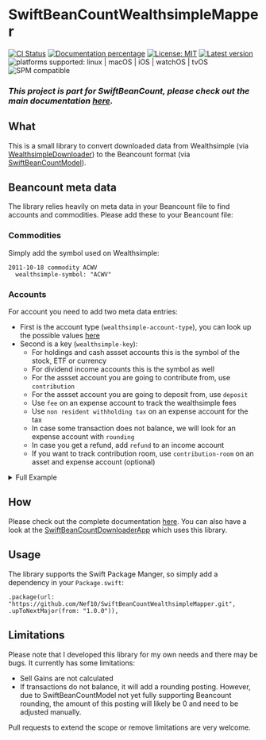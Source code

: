 # SwiftBeanCountWealthsimpleMapper

[![CI Status](https://github.com/Nef10/SwiftBeanCountWealthsimpleMapper/workflows/CI/badge.svg?event=push)](https://github.com/Nef10/SwiftBeanCountWealthsimpleMapper/actions?query=workflow%3A%22CI%22) [![Documentation percentage](https://nef10.github.io/SwiftBeanCountWealthsimpleMapper/badge.svg)](https://nef10.github.io/SwiftBeanCountWealthsimpleMapper/) [![License: MIT](https://img.shields.io/github/license/Nef10/SwiftBeanCountWealthsimpleMapper)](https://github.com/Nef10/SwiftBeanCountWealthsimpleMapper/blob/main/LICENSE) [![Latest version](https://img.shields.io/github/v/release/Nef10/SwiftBeanCountWealthsimpleMapper?label=SemVer&sort=semver)](https://github.com/Nef10/SwiftBeanCountWealthsimpleMapper/releases) ![platforms supported: linux | macOS | iOS | watchOS | tvOS](https://img.shields.io/badge/platform-linux%20%7C%20macOS%20%7C%20iOS%20%7C%20watchOS%20%7C%20tvOS-blue) ![SPM compatible](https://img.shields.io/badge/SPM-compatible-blue)

### ***This project is part for SwiftBeanCount, please check out the main documentation [here](https://github.com/Nef10/SwiftBeanCount).***

## What

This is a small library to convert downloaded data from Wealthsimple (via [WealthsimpleDownloader](https://github.com/Nef10/WealthsimpleDownloader)) to the Beancount format (via [SwiftBeanCountModel](https://github.com/Nef10/SwiftBeanCountModel)).

## Beancount meta data

The library relies heavily on meta data in your Beancount file to find accounts and commodities. Please add these to your Beancount file:

### Commodities

Simply add the symbol used on Wealthsimple:

```
2011-10-18 commodity ACWV
  wealthsimple-symbol: "ACWV"
```

### Accounts

For account you need to add two meta data entries:
* First is the account type (`wealthsimple-account-type`), you can look up the possible values [here](https://github.com/Nef10/WealthsimpleDownloader/blob/main/Sources/Wealthsimple/Account.swift#L37)
* Second is a key (`wealthsimple-key`):
  * For holdings and cash assset accounts this is the symbol of the stock, ETF or currency
  * For dividend income accounts this is the symbol as well
  * For the assset account you are going to contribute from, use `contribution`
  * For the assset account you are going to deposit from, use `deposit`
  * Use `fee` on an expense account to track the wealthsimple fees
  * Use `non resident withholding tax` on an expense account for the tax
  * In case some transaction does not balance, we will look for an expense account with `rounding`
  * In case you get a refund, add `refund` to an income account
  * If you want to track contribution room, use `contribution-room` on an asset and expense account (optional)

<details>
  <summary>Full Example</summary>

```
2020-07-31 open Assets:Checking:Wealthsimple CAD
  wealthsimple-account-type: "ca_cash"
  wealthsimple-key: "CAD"

2020-07-31 open Assets:Investment:Wealthsimple:TFSA:Parking CAD
  wealthsimple-account-type: "ca_tfsa"
  wealthsimple-key: "CAD"

2020-07-31 open Assets:Investment:Wealthsimple:TFSA:ACWV ACWV
  wealthsimple-account-type: "ca_tfsa"
  wealthsimple-key: "ACWV"

2020-07-31 open Income:Capital:Dividend:ACWV USD
  wealthsimple-account-type: "ca_tfsa"
  wealthsimple-key: "ACWV"

2020-07-31 open Assets:Checking:Bank CAD
  wealthsimple-account-type: "ca_tfsa"
  wealthsimple-key: "contribution"

2020-07-31 open Assets:Investment:OtherComany:TFSA
  wealthsimple-account-type: "ca_tfsa"
  wealthsimple-key: "deposit"

2020-07-31 open Expenses:FinancialInstitutions:Investment:Fees
  wealthsimple-account-type: "ca_tfsa"
  wealthsimple-key: "fee"

2020-07-31 open Expenses:Tax:NRWT
  wealthsimple-account-type: "ca_tfsa"
  wealthsimple-key: "non resident withholding tax"

2020-07-31 open Expenses:Rounding
  wealthsimple-account-type: "ca_tfsa"
  wealthsimple-key: "rounding"

2020-07-31 open Income:FinancialInstitutions
  wealthsimple-account-type: "ca_tfsa"
  wealthsimple-key: "refund"

2020-07-31 open Assets:TFSAContributionRoom TFSA.ROOM
  wealthsimple-account-type: "ca_tfsa"
  wealthsimple-key: "contribution-room"

2020-07-31 open Expenses:TFSAContributionRoom TFSA.ROOM
  wealthsimple-account-type: "ca_tfsa"
  wealthsimple-key: "contribution-room"
````
</details>

## How

Please check out the complete documentation [here](https://nef10.github.io/SwiftBeanCountWealthsimpleMapper/). You can also have a look at the [SwiftBeanCountDownloaderApp](https://github.com/Nef10/SwiftBeanCountDownloaderApp) which uses this library.

## Usage

The library supports the Swift Package Manger, so simply add a dependency in your `Package.swift`:

```
.package(url: "https://github.com/Nef10/SwiftBeanCountWealthsimpleMapper.git", .upToNextMajor(from: "1.0.0")),
```

## Limitations

Please note that I developed this library for my own needs and there may be bugs. It currently has some limitations:

* Sell Gains are not calculated
* If transactions do not balance, it will add a rounding posting. However, due to SwiftBeanCountModel not yet fully supporting Beancount rounding, the amount of this posting will likely be 0 and need to be adjusted manually.

Pull requests to extend the scope or remove limitations are very welcome.
